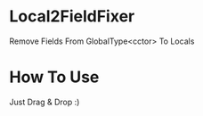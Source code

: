 # Local2FieldFixer
Remove Fields From GlobalType&lt;cctor> To Locals

# How To Use

Just Drag & Drop :)
